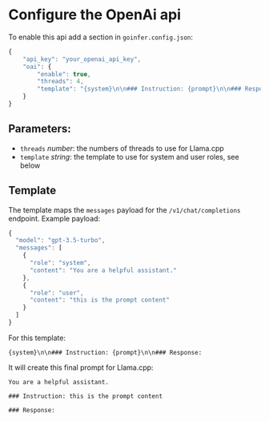 # Configure the OpenAi api

To enable this api add a section in `goinfer.config.json`:

```js
{
    "api_key": "your_openai_api_key",
    "oai": {
        "enable": true,
        "threads": 4,
        "template": "{system}\n\n### Instruction: {prompt}\n\n### Response:"
    }
}
```

## Parameters:

- `threads` *number*: the numbers of threads to use for Llama.cpp
- `template` *string*: the template to use for system and user roles, see below

## Template

The template maps the `messages` payload for the `/v1/chat/completions` endpoint. Example payload:

```js
{
  "model": "gpt-3.5-turbo",
  "messages": [
    {
      "role": "system",
      "content": "You are a helpful assistant."
    },
    {
      "role": "user",
      "content": "this is the prompt content"
    }
  ]
}
```

For this template:

```
{system}\n\n### Instruction: {prompt}\n\n### Response:
```

It will create this final prompt for Llama.cpp:

```
You are a helpful assistant.

### Instruction: this is the prompt content

### Response:
```